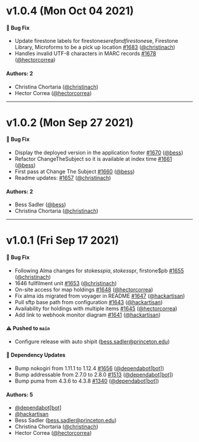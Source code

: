 # v1.0.4 (Mon Oct 04 2021)

#### 🐛 Bug Fix

- Update firestone labels for firestone$seref and firestone$se, Firestone Library, Microforms to be a pick up location [#1683](https://github.com/pulibrary/bibdata/pull/1683) ([@christinach](https://github.com/christinach))
- Handles invalid UTF-8 characters in MARC records [#1678](https://github.com/pulibrary/bibdata/pull/1678) ([@hectorcorrea](https://github.com/hectorcorrea))

#### Authors: 2

- Christina Chortaria ([@christinach](https://github.com/christinach))
- Hector Correa ([@hectorcorrea](https://github.com/hectorcorrea))

---

# v1.0.2 (Mon Sep 27 2021)

#### 🐛 Bug Fix

- Display the deployed version in the application footer [#1670](https://github.com/pulibrary/bibdata/pull/1670) ([@bess](https://github.com/bess))
- Refactor ChangeTheSubject so it is available at index time [#1661](https://github.com/pulibrary/bibdata/pull/1661) ([@bess](https://github.com/bess))
- First pass at Change The Subject [#1660](https://github.com/pulibrary/bibdata/pull/1660) ([@bess](https://github.com/bess))
- Readme updates: [#1657](https://github.com/pulibrary/bibdata/pull/1657) ([@christinach](https://github.com/christinach))

#### Authors: 2

- Bess Sadler ([@bess](https://github.com/bess))
- Christina Chortaria ([@christinach](https://github.com/christinach))

---

# v1.0.1 (Fri Sep 17 2021)

#### 🐛 Bug Fix

- Following Alma changes for stokes$spia, stokes$spr, firstone$pb [#1655](https://github.com/pulibrary/bibdata/pull/1655) ([@christinach](https://github.com/christinach))
- 1646 fullfilment unit [#1653](https://github.com/pulibrary/bibdata/pull/1653) ([@christinach](https://github.com/christinach))
- On-site access for map holdings [#1648](https://github.com/pulibrary/bibdata/pull/1648) ([@hectorcorrea](https://github.com/hectorcorrea))
- Fix alma ids migrated from voyager in README [#1647](https://github.com/pulibrary/bibdata/pull/1647) ([@hackartisan](https://github.com/hackartisan))
- Pull sftp base path from configuration [#1643](https://github.com/pulibrary/bibdata/pull/1643) ([@hackartisan](https://github.com/hackartisan))
- Availability for holdings with multiple items [#1645](https://github.com/pulibrary/bibdata/pull/1645) ([@hectorcorrea](https://github.com/hectorcorrea))
- Add link to webhook monitor diagram [#1641](https://github.com/pulibrary/bibdata/pull/1641) ([@hackartisan](https://github.com/hackartisan))

#### ⚠️ Pushed to `main`

- Configure release with auto shipit (bess.sadler@princeton.edu)

#### 🔩 Dependency Updates

- Bump nokogiri from 1.11.1 to 1.12.4 [#1656](https://github.com/pulibrary/bibdata/pull/1656) ([@dependabot[bot]](https://github.com/dependabot[bot]))
- Bump addressable from 2.7.0 to 2.8.0 [#1513](https://github.com/pulibrary/bibdata/pull/1513) ([@dependabot[bot]](https://github.com/dependabot[bot]))
- Bump puma from 4.3.6 to 4.3.8 [#1340](https://github.com/pulibrary/bibdata/pull/1340) ([@dependabot[bot]](https://github.com/dependabot[bot]))

#### Authors: 5

- [@dependabot[bot]](https://github.com/dependabot[bot])
- [@hackartisan](https://github.com/hackartisan)
- Bess Sadler (bess.sadler@princeton.edu)
- Christina Chortaria ([@christinach](https://github.com/christinach))
- Hector Correa ([@hectorcorrea](https://github.com/hectorcorrea))
